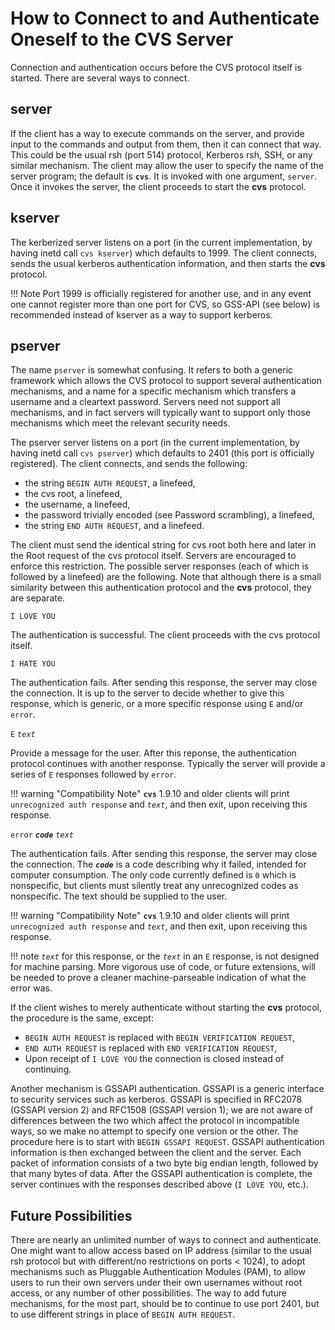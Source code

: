 # How to Connect to and Authenticate Oneself to the CVS Server

Connection and authentication occurs before the CVS protocol itself is started. There are several ways to connect.

## server

If the client has a way to execute commands on the server, and provide input to the commands and output from them, then it can connect that way. This could be the usual rsh (port 514) protocol, Kerberos rsh, SSH, or any similar mechanism. The client may allow the user to specify the name of the server program; the default is **`cvs`**. It is invoked with one argument, `server`. Once it invokes the server, the client proceeds to start the **cvs** protocol.

## kserver

The kerberized server listens on a port (in the current implementation, by having inetd call `cvs kserver`) which defaults to 1999. The client connects, sends the usual kerberos authentication information, and then starts the **cvs** protocol.

!!! Note
    Port 1999 is officially registered for another use, and in any event one cannot register more than one port for CVS, so GSS-API (see below) is recommended instead of kserver as a way to support kerberos.

## pserver

The name `pserver` is somewhat confusing. It refers to both a generic framework which allows the CVS protocol to support several authentication mechanisms, and a name for a specific mechanism which transfers a username and a cleartext password. Servers need not support all mechanisms, and in fact servers will typically want to support only those mechanisms which meet the relevant security needs.

The pserver server listens on a port (in the current implementation, by having inetd call `cvs pserver`) which defaults to 2401 (this port is officially registered). The client connects, and sends the following:

- the string `BEGIN AUTH REQUEST`, a linefeed,
- the cvs root, a linefeed,
- the username, a linefeed,
- the password trivially encoded (see Password scrambling), a linefeed,
- the string `END AUTH REQUEST`, and a linefeed.

The client must send the identical string for cvs root both here and later in the Root request of the cvs protocol itself. Servers are encouraged to enforce this restriction. The possible server responses (each of which is followed by a linefeed) are the following. Note that although there is a small similarity between this authentication protocol and the **cvs** protocol, they are separate.

`I LOVE YOU`

The authentication is successful. The client proceeds with the cvs protocol itself.

`I HATE YOU`

The authentication fails. After sending this response, the server may close the connection. It is up to the server to decide whether to give this response, which is generic, or a more specific response using `E` and/or `error`.

`E` _`text`_

Provide a message for the user. After this reponse, the authentication protocol continues with another response. Typically the server will provide a series of `E` responses followed by `error`.

!!! warning "Compatibility Note"
    **`cvs`** 1.9.10 and older clients will print `unrecognized auth response` and _`text`_, and then exit, upon receiving this response.

`error` **_`code`_** _`text`_

The authentication fails. After sending this response, the server may close the connection. The **_`code`_** is a code describing why it failed, intended for computer consumption. The only code currently defined is `0` which is nonspecific, but clients must silently treat any unrecognized codes as nonspecific. The text should be supplied to the user.

!!! warning "Compatibility Note"
    **`cvs`** 1.9.10 and older clients will print `unrecognized auth response` and _`text`_, and then exit, upon receiving this response.

!!! note
    _`text`_ for this response, or the _`text`_ in an `E` response, is not designed for machine parsing. More vigorous use of code, or future extensions, will be needed to prove a cleaner machine-parseable indication of what the error was.

If the client wishes to merely authenticate without starting the **cvs** protocol, the procedure is the same, except:

- `BEGIN AUTH REQUEST` is replaced with `BEGIN VERIFICATION REQUEST`,
- `END AUTH REQUEST` is replaced with `END VERIFICATION REQUEST`,
- Upon receipt of `I LOVE YOU` the connection is closed instead of continuing.

Another mechanism is GSSAPI authentication. GSSAPI is a generic interface to security services such as kerberos. GSSAPI is specified in RFC2078 (GSSAPI version 2) and RFC1508 (GSSAPI version 1); we are not aware of differences between the two which affect the protocol in incompatible ways, so we make no attempt to specify one version or the other. The procedure here is to start with `BEGIN GSSAPI REQUEST`. GSSAPI authentication information is then exchanged between the client and the server. Each packet of information consists of a two byte big endian length, followed by that many bytes of data. After the GSSAPI authentication is complete, the server continues with the responses described above (`I LOVE YOU`, etc.).

## Future Possibilities

There are nearly an unlimited number of ways to connect and authenticate. One might want to allow access based on IP address (similar to the usual rsh protocol but with different/no restrictions on ports < 1024), to adopt mechanisms such as Pluggable Authentication Modules (PAM), to allow users to run their own servers under their own usernames without root access, or any number of other possibilities. The way to add future mechanisms, for the most part, should be to continue to use port 2401, but to use different strings in place of `BEGIN AUTH REQUEST`.
